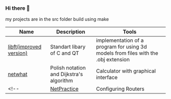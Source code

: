 ### Hi there 👋




my projects are in the src folder 
build using make

| Name | Description | Tools |
| --- | --- | --- |
| [libft(improved version)](https://github.com/chelnik/3DViewer)| 	Standart libary of C and QT | implementation of a program for using 3d models from files with the .obj extension
| [netwhat](https://github.com/chelnik/smartCalc) | Polish notation and Dijkstra's algorithm | Сalculator with graphical interface
<!-- | [NetPractice](https://github.com/ifanzilka/NetPractice) | Configuring Routers | -->


## 

<!--


**chelnik/chelnik** is a ✨ _special_ ✨ repository because its `README.md` (this file) appears on your GitHub profile.

Here are some ideas to get you started:

- 🔭 I’m currently working on ...
- 🌱 I’m currently learning ...
- 👯 I’m looking to collaborate on ...
- 🤔 I’m looking for help with ...
- 💬 Ask me about ...
- 📫 How to reach me: ...
- 😄 Pronouns: ...
- ⚡ Fun fact: ...
-->
